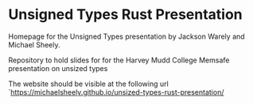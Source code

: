 
# Unsigned Types Rust Presentation

Homepage for the Unsigned Types presentation
by Jackson Warely and Michael Sheely.

Repository to hold slides for for the Harvey Mudd College
Memsafe presentation on unsized types

The website should be visible at the following url
`https://michaelsheely.github.io/unsized-types-rust-presentation/


